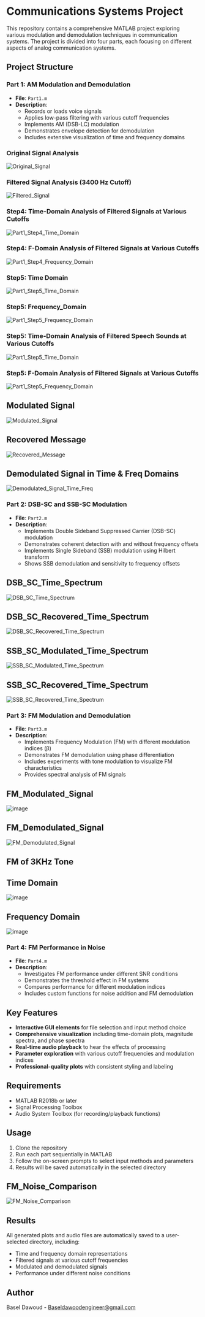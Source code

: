# Communications Systems Project

This repository contains a comprehensive MATLAB project exploring various modulation and demodulation techniques in communication systems. The project is divided into four parts, each focusing on different aspects of analog communication systems.

## Project Structure

### Part 1: AM Modulation and Demodulation
- **File**: `Part1.m`
- **Description**: 
  - Records or loads voice signals
  - Applies low-pass filtering with various cutoff frequencies
  - Implements AM (DSB-LC) modulation
  - Demonstrates envelope detection for demodulation
  - Includes extensive visualization of time and frequency domains

### Original Signal Analysis
![Original_Signal](https://github.com/user-attachments/assets/5d76d21f-38e2-4395-bd6e-c75d8017ae74)

### Filtered Signal Analysis (3400 Hz Cutoff)
![Filtered_Signal](https://github.com/user-attachments/assets/a0e0eafc-44e3-4a03-9cd3-d590c32481a7)

### Step4: Time-Domain Analysis of Filtered Signals at Various Cutoffs
![Part1_Step4_Time_Domain](https://github.com/user-attachments/assets/a4927cd0-152c-43ab-9b2c-4c9cbbeac6fb)

### Step4: F-Domain Analysis of Filtered Signals at Various Cutoffs
![Part1_Step4_Frequency_Domain](https://github.com/user-attachments/assets/4592adaa-3fcd-424a-a194-d00c36a1b03d)

### Step5: Time Domain
![Part1_Step5_Time_Domain](https://github.com/user-attachments/assets/af17cd87-4753-4c1a-8460-f17b9a837cd4)

### Step5: Frequency_Domain
![Part1_Step5_Frequency_Domain](https://github.com/user-attachments/assets/351ad079-0694-4699-8479-687668e3d2df)

### Step5: Time-Domain Analysis of Filtered Speech Sounds at Various Cutoffs
![Part1_Step5_Time_Domain](https://github.com/user-attachments/assets/4cfdb89c-afb9-4ac6-b455-7b2cdc25e67b)

### Step5: F-Domain Analysis of Filtered Signals at Various Cutoffs
![Part1_Step5_Frequency_Domain](https://github.com/user-attachments/assets/bd93d643-9477-42c2-bc48-283e3bd69748)

## Modulated Signal
![Modulated_Signal](https://github.com/user-attachments/assets/3da82bac-74ca-442f-abff-c9b8e0ee46a6)

## Recovered Message
![Recovered_Message](https://github.com/user-attachments/assets/27c4a6b6-5c4e-40a4-9360-aee0d51641c6)

## Demodulated Signal in Time & Freq Domains 
![Demodulated_Signal_Time_Freq](https://github.com/user-attachments/assets/bdf42a14-1b11-4743-bd26-117ecd5451f8)

### Part 2: DSB-SC and SSB-SC Modulation
- **File**: `Part2.m`
- **Description**:
  - Implements Double Sideband Suppressed Carrier (DSB-SC) modulation
  - Demonstrates coherent detection with and without frequency offsets
  - Implements Single Sideband (SSB) modulation using Hilbert transform
  - Shows SSB demodulation and sensitivity to frequency offsets


## DSB_SC_Time_Spectrum
![DSB_SC_Time_Spectrum](https://github.com/user-attachments/assets/4070c223-3820-4dba-9769-0214cf2f9ada)

## DSB_SC_Recovered_Time_Spectrum
![DSB_SC_Recovered_Time_Spectrum](https://github.com/user-attachments/assets/5492072a-cab5-4d08-b60c-8b46aae350df)

## SSB_SC_Modulated_Time_Spectrum
![SSB_SC_Modulated_Time_Spectrum](https://github.com/user-attachments/assets/fe36b4a9-cc9e-4d01-9aaa-c4d3e59405cd)

## SSB_SC_Recovered_Time_Spectrum
![SSB_SC_Recovered_Time_Spectrum](https://github.com/user-attachments/assets/7b1a60e8-2921-4e8f-9755-8c670f63a155)


### Part 3: FM Modulation and Demodulation
- **File**: `Part3.m`
- **Description**:
  - Implements Frequency Modulation (FM) with different modulation indices (β)
  - Demonstrates FM demodulation using phase differentiation
  - Includes experiments with tone modulation to visualize FM characteristics
  - Provides spectral analysis of FM signals


## FM_Modulated_Signal 
![image](https://github.com/user-attachments/assets/bf3f0f75-4f8e-4a9a-a710-2b15e5dfd574)

## FM_Demodulated_Signal 
![FM_Demodulated_Signal](https://github.com/user-attachments/assets/3f514c46-d448-4f78-8f52-1bcf54be0349)


## FM of 3KHz Tone

## Time Domain
![image](https://github.com/user-attachments/assets/23146f50-ae9d-4847-8bcf-dea5daf08df0)

## Frequency Domain
![image](https://github.com/user-attachments/assets/ab2c755e-03d3-4d4b-b25d-51b79a541d9a)


### Part 4: FM Performance in Noise
- **File**: `Part4.m`
- **Description**:
  - Investigates FM performance under different SNR conditions
  - Demonstrates the threshold effect in FM systems
  - Compares performance for different modulation indices
  - Includes custom functions for noise addition and FM demodulation

## Key Features

- **Interactive GUI elements** for file selection and input method choice
- **Comprehensive visualization** including time-domain plots, magnitude spectra, and phase spectra
- **Real-time audio playback** to hear the effects of processing
- **Parameter exploration** with various cutoff frequencies and modulation indices
- **Professional-quality plots** with consistent styling and labeling

## Requirements

- MATLAB R2018b or later
- Signal Processing Toolbox
- Audio System Toolbox (for recording/playback functions)

## Usage

1. Clone the repository
2. Run each part sequentially in MATLAB
3. Follow the on-screen prompts to select input methods and parameters
4. Results will be saved automatically in the selected directory

## FM_Noise_Comparison
![FM_Noise_Comparison](https://github.com/user-attachments/assets/c63c9e5e-2d74-441c-bec0-b1f91ccb6289)


## Results

All generated plots and audio files are automatically saved to a user-selected directory, including:
- Time and frequency domain representations
- Filtered signals at various cutoff frequencies
- Modulated and demodulated signals
- Performance under different noise conditions


## Author

Basel Dawoud - Baseldawoodengineer@gmail.com
